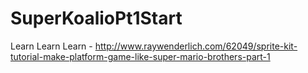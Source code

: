 SuperKoalioPt1Start
===================

Learn Learn Learn - http://www.raywenderlich.com/62049/sprite-kit-tutorial-make-platform-game-like-super-mario-brothers-part-1
